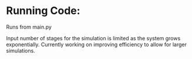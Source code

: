 # Running Code: 

Runs from main.py

Input number of stages for the simulation is limited as the system grows exponentially. Currently working on improving efficiency to allow for larger simulations.
